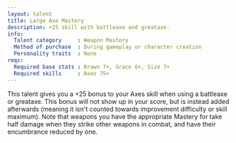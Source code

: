 ```yaml
---
layout: talent
title: Large Axe Mastery
description: +25 skill with battleaxe and greataxe.
info:
  Talent category     : Weapon Mastery
  Method of purchase  : During gameplay or character creation
  Personality traits  : None
reqs:
  Required base stats : Brawn 7+, Grace 6+, Size 7+
  Required skills     : Axes 75+
---
```


This talent gives you a +25 bonus to your Axes skill when using a battleaxe or
greataxe.  This bonus will not show up in your score, but is instead added
afterwards (meaning it isn't counted towards improvement difficulty or skill
maximum).  Note that weapons you have the appropriate Mastery for take half
damage when they strike other weapons in combat, and have their encumbrance
reduced by one.
